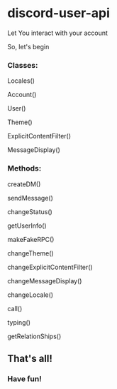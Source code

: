 # discord-user-api
Let You interact with your account

So, let's begin


### Classes:

Locales()

Account()

User()

Theme()

ExplicitContentFilter()

MessageDisplay()



### Methods:

createDM()

sendMessage()

changeStatus()

getUserInfo()

makeFakeRPC()

changeTheme()

changeExplicitContentFilter()

changeMessageDisplay()

changeLocale()

call()

typing()

getRelationShips()

## That's all!
### Have fun!
